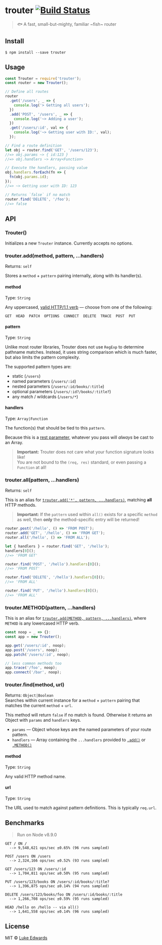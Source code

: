 # trouter [![Build Status](https://travis-ci.org/lukeed/trouter.svg?branch=master)](https://travis-ci.org/lukeed/trouter)

> 🐟 A fast, small-but-mighty, familiar ~fish~ router


## Install

```
$ npm install --save trouter
```


## Usage

```js
const Trouter = require('trouter');
const router = new Trouter();

// Define all routes
router
  .get('/users', _ => {
    console.log('> Getting all users');
  })
  .add('POST', '/users', _ => {
    console.log('~> Adding a user');
  })
  .get('/users/:id', val => {
    console.log('~> Getting user with ID:', val);
  });

// Find a route definition
let obj = router.find('GET', '/users/123');
//=> obj.params ~> { id:123 }
//=> obj.handlers ~> Array<Function>

// Execute the handlers, passing value
obj.handlers.forEach(fn => {
  fn(obj.params.id);
});
//=> ~> Getting user with ID: 123

// Returns `false` if no match
router.find('DELETE', '/foo');
//=> false
```

## API

### Trouter()

Initializes a new `Trouter` instance. Currently accepts no options.

### trouter.add(method, pattern, ...handlers)
Returns: `self`

Stores a `method` + `pattern` pairing internally, along with its handler(s).

#### method
Type: `String`

Any uppercased, [valid HTTP/1.1 verb](https://developer.mozilla.org/en-US/docs/Web/HTTP/Methods#Specifications) &mdash; choose from one of the following:

```
GET  HEAD  PATCH  OPTIONS  CONNECT  DELETE  TRACE  POST  PUT
```

#### pattern
Type: `String`

Unlike most router libraries, Trouter does not use `RegExp` to determine pathname matches. Instead, it uses string comparison which is much faster, but also limits the pattern complexity.

The supported pattern types are:

* static (`/users`)
* named parameters (`/users/:id`)
* nested parameters (`/users/:id/books/:title`)
* optional parameters (`/users/:id?/books/:title?`)
* any match / wildcards (`/users/*`)

#### handlers
Type: `Array|Function`

The function(s) that should be tied to this `pattern`.

Because this is a [rest parameter](https://developer.mozilla.org/en-US/docs/Web/JavaScript/Reference/Functions/rest_parameters), whatever you pass will _always_ be cast to an Array.

> **Important:** Trouter does not care what your function signature looks like!<br> You are not bound to the `(req, res)` standard, or even passing a `Function` at all!

### trouter.all(pattern, ...handlers)
Returns: `self`

This is an alias for [`trouter.add('*', pattern, ...handlers)`](#trouteraddmethod-pattern-handlers), matching **all** HTTP methods.

> **Important:** If the `pattern` used within `all()` exists for a specific `method` as well, then **only** the method-specific entry will be returned!

```js
router.post('/hello', () => 'FROM POST');
router.add('GET', '/hello', () => 'FROM GET');
router.all('/hello', () => 'FROM ALL');

let { handlers } = router.find('GET', '/hello');
handlers[0]();
//=> 'FROM GET'

router.find('POST', '/hello').handlers[0]();
//=> 'FROM POST'

router.find('DELETE', '/hello').handlers[0]();
//=> 'FROM ALL'

router.find('PUT', '/hello').handlers[0]();
//=> 'FROM ALL'
```

### trouter.METHOD(pattern, ...handlers)

This is an alias for [`trouter.add(METHOD, pattern, ...handlers)`](#trouteraddmethod-pattern-handlers), where `METHOD` is any lowercased HTTP verb.

```js
const noop = _ => {}:
const app = new Trouter();

app.get('/users/:id', noop);
app.post('/users', noop);
app.patch('/users/:id', noop);

// less common methods too
app.trace('/foo', noop);
app.connect('/bar', noop);
```

### trouter.find(method, url)
Returns: `Object|Boolean`<br>
Searches within current instance for a `method` + `pattern` pairing that matches the current `method` + `url`.

This method will return `false` if no match is found. Otherwise it returns an Object with `params` and `handlers` keys.

* `params` &mdash; Object whose keys are the named parameters of your route pattern.
* `handlers` &mdash; Array containing the `...handlers` provided to [`.add()`](#trouteraddmethod-pattern-handlers) or [`.METHOD()`](#troutermethodpattern-handlers)


#### method
Type: `String`

Any valid HTTP method name.

#### url
Type: `String`

The URL used to match against pattern definitions. This is typically `req.url`.


## Benchmarks

> Run on Node v8.9.0

```
GET / ON /
  --> 9,548,621 ops/sec ±0.65% (96 runs sampled)

POST /users ON /users
  --> 2,324,166 ops/sec ±0.52% (93 runs sampled)

GET /users/123 ON /users/:id
  --> 1,704,811 ops/sec ±0.50% (95 runs sampled)

PUT /users/123/books ON /users/:id/books/:title?
  --> 1,396,875 ops/sec ±0.14% (94 runs sampled)

DELETE /users/123/books/foo ON /users/:id/books/:title
  --> 1,266,708 ops/sec ±0.59% (95 runs sampled)

HEAD /hello on /hello -- via all()
  --> 1,641,558 ops/sec ±0.14% (96 runs sampled)
```

## License

MIT © [Luke Edwards](https://lukeed.com)
